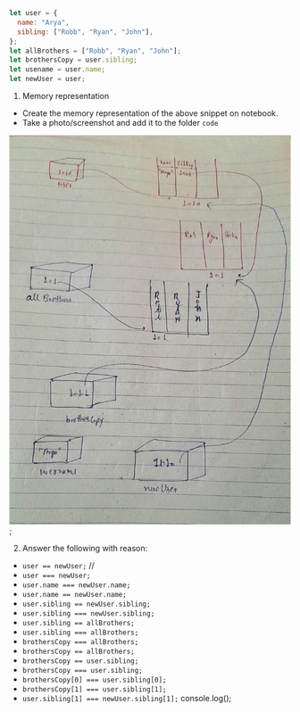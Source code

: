 ```js
let user = {
  name: "Arya",
  sibling: ["Robb", "Ryan", "John"],
};
let allBrothers = ["Robb", "Ryan", "John"];
let brothersCopy = user.sibling;
let usename = user.name;
let newUser = user;
```

1. Memory representation

- Create the memory representation of the above snippet on notebook.
- Take a photo/screenshot and add it to the folder `code`

<!-- To add this image here use ![name](./hello.jpg) -->

![memory representation](./memory_representation.jpeg);

2. Answer the following with reason:

- `user == newUser;` //
- `user === newUser;`
- `user.name === newUser.name;`
- `user.name == newUser.name;`
- `user.sibling == newUser.sibling;`
- `user.sibling === newUser.sibling;`
- `user.sibling == allBrothers;`
- `user.sibling === allBrothers;`
- `brothersCopy === allBrothers;`
- `brothersCopy == allBrothers;`
- `brothersCopy == user.sibling;`
- `brothersCopy === user.sibling;`
- `brothersCopy[0] === user.sibling[0];`
- `brothersCopy[1] === user.sibling[1];`
- `user.sibling[1] === newUser.sibling[1];`
  console.log();
